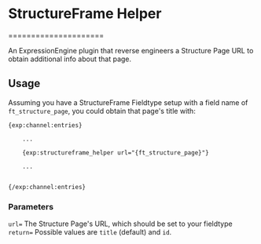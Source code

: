 # StructureFrame Helper
=====================

An ExpressionEngine plugin that reverse engineers a Structure Page URL to obtain additional info about that page.

## Usage

Assuming you have a StructureFrame Fieldtype setup with a field name of `ft_structure_page`, you could obtain that page's title with:

    {exp:channel:entries}
    
    	...

	    {exp:structureframe_helper url="{ft_structure_page}"}

    	...

	    
    {/exp:channel:entries}

### Parameters

`url=` The Structure Page's URL, which should be set to your fieldtype
`return=` Possible values are `title` (default) and `id`.

